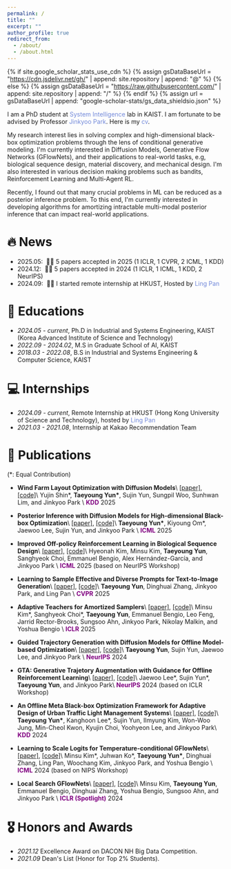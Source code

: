 ```yaml
---
permalink: /
title: ""
excerpt: ""
author_profile: true
redirect_from: 
  - /about/
  - /about.html
---
```


{% if site.google_scholar_stats_use_cdn %}
{% assign gsDataBaseUrl = "https://cdn.jsdelivr.net/gh/" | append: site.repository | append: "@" %}
{% else %}
{% assign gsDataBaseUrl = "https://raw.githubusercontent.com/" | append: site.repository | append: "/" %}
{% endif %}
{% assign url = gsDataBaseUrl | append: "google-scholar-stats/gs_data_shieldsio.json" %}

<span class='anchor' id='about-me'></span>

I am a PhD student at <a href="http://silab.kaist.ac.kr/" style="color: #7289da; text-decoration: none;">System Intelligence</a> lab in KAIST. I am fortunate to be advised by Professor <a href="https://scholar.google.com/citations?user=sH2a0nkAAAAJ&hl=en" style="color: #7289da; text-decoration: none;">Jinkyoo Park</a>. Here is my <a href="https://dbsxodud-11.github.io/assets/cv.pdf" class="link-in-list" style="color: #7289da; text-decoration: none;"> cv</a>.

My research interest lies in solving complex and high-dimensional black-box optimization problems through the lens of conditional generative modeling. I'm currently interested in Diffusion Models, Generative Flow Networks (GFlowNets), and their applications to real-world tasks, e.g, biological sequence design, material discovery, and mechanical design. I'm also interested in various decision making problems such as bandits, Reinforcement Learning and Multi-Agent RL.

Recently, I found out that many crucial problems in ML can be reduced as a posterior inference problem. To this end, I'm currently interested in developing algorithms for amortizing intractable multi-modal posterior inference that can impact real-world applications.


# 🔥 News
- 2025.05: &nbsp;🎉🎉 5 papers accepted in 2025 (1 ICLR, 1 CVPR, 2 ICML, 1 KDD)
- 2024.12: &nbsp;🎉🎉 5 papers accepted in 2024 (1 ICLR, 1 ICML, 1 KDD, 2 NeurIPS)
- 2024.09: &nbsp;🎉🎉 I started remote internship at HKUST, Hosted by <a href="https://ling-pan.github.io/" style="color: #7289da; text-decoration: none;">Ling Pan</a>

<!-- - *2024.05*: &nbsp;🎉🎉 One paper accepted to KDD 2024 -->
<!-- - *2024.05*: &nbsp;🎉🎉 One paper accepted to ICML 2024 -->
<!-- - *2024.03*: &nbsp;🎉🎉 One paper accepted to ICLR GenAI4DM Workshop 2024 (Spotlight) -->
<!-- - *2024.01*: &nbsp;🎉🎉 One paper accepted to ICLR 2024 (Spotlight) -->
<!-- - *2022.02*: &nbsp;🎉🎉 Lorem ipsum dolor sit amet, consectetur adipiscing elit. Vivamus ornare aliquet ipsum, ac tempus justo dapibus sit amet.  -->

# 📖 Educations
- *2024.05 - current*, Ph.D in Industrial and Systems Engineering, KAIST (Korea Advanced Institute of Science and Technology)
- *2022.09 - 2024.02*, M.S in Graduate School of AI, KAIST
- *2018.03 - 2022.08*, B.S in Industrial and Systems Engineering & Computer Science, KAIST

# 💻 Internships
<!-- - *2019.05 - 2020.02*, [Lorem](https://github.com/), China. -->
- *2024.09 - current*, Remote Internship at HKUST (Hong Kong University of Science and Technology), hosted by <a href="https://ling-pan.github.io/" style="color: #7289da; text-decoration: none;">Ling Pan</a>
- *2021.03 - 2021.08*, Internship at Kakao Recommendation Team


# 📝 Publications 
(\*: Equal Contribution)
- **Wind Farm Layout Optimization with Diffusion Models**\\
[[paper]](),  [[code]]()\\
Yujin Shin\*, **Taeyoung Yun\***, Sujin Yun, Sungpil Woo, Sunhwan Lim, and Jinkyoo Park \\
<span style="color:purple">**KDD**</span> 2025

- **Posterior Inference with Diffusion Models for High-dimensional Black-box Optimization**\\
[[paper]](https://arxiv.org/abs/2502.16824),  [[code]](https://github.com/umkiyoung/DiBO)\\
**Taeyoung Yun\***, Kiyoung Om\*, Jaewoo Lee, Sujin Yun, and Jinkyoo Park \\
<span style="color:purple">**ICML**</span> 2025

- **Improved Off-policy Reinforcement Learning in Biological Sequence Design**\\
[[paper]](https://arxiv.org/abs/2410.04461),  [[code]](https://github.com/hyeonahkimm/delta_cs)\\
Hyeonah Kim, Minsu Kim, **Taeyoung Yun**, Sanghyeok Choi, Emmanuel Bengio, Alex Hernández-García, and Jinkyoo Park \\
<span style="color:purple">**ICML**</span> 2025 (based on NeurIPS Workshop)

- **Learning to Sample Effective and Diverse Prompts for Text-to-Image Generation**\\
[[paper]](https://arxiv.org/abs/2502.11477),  [[code]](https://github.com/dbsxodud-11/PAG)\\
**Taeyoung Yun**, Dinghuai Zhang, Jinkyoo Park, and Ling Pan \\
<span style="color:purple">**CVPR**</span> 2025

- **Adaptive Teachers for Amortized Samplers**\\
[[paper]](https://arxiv.org/abs/2410.01432),  [[code]](https://github.com/alstn12088/adaptive-teacher)\\
Minsu Kim\*, Sanghyeok Choi\*, **Taeyoung Yun**, Emmanuel Bengio, Leo Feng, Jarrid Rector-Brooks, Sungsoo Ahn, Jinkyoo Park, Nikolay Malkin, and Yoshua Bengio \\
<span style="color:purple">**ICLR**</span> 2025

- **Guided Trajectory Generation with Diffusion Models for Offline Model-based Optimization**\\
[[paper]](https://arxiv.org/abs/2407.01624),  [[code]](https://github.com/dbsxodud-11/GTG)\\
**Taeyoung Yun**, Sujin Yun, Jaewoo Lee, and Jinkyoo Park \\
<span style="color:purple">**NeurIPS**</span> 2024

- **GTA: Generative Trajetory Augmentation with Guidance for Offline Reinforcement Learning**\\
[[paper]](https://arxiv.org/abs/2405.16907), [[code]](https://github.com/Jaewoopudding/GTA)\\
Jaewoo Lee\*, Sujin Yun\*, **Taeyoung Yun**, and Jinkyoo Park\\
<span style="color:purple">**NeurIPS**</span> 2024 (based on ICLR Workshop)

- **An Offline Meta Black-box Optimization Framework for Adaptive Design of Urban Traffic Light Management Systems**\\
[[paper]](https://arxiv.org/abs/2408.07327),  [[code]](https://github.com/dbsxodud-11/offline_meta_bbo)\\
**Taeyoung Yun\***,  Kanghoon Lee\*, Sujin Yun, Ilmyung Kim, Won-Woo Jung, Min-Cheol Kwon, Kyujin Choi, Yoohyeon Lee, and Jinkyoo Park\\
<span style="color:purple">**KDD**</span> 2024

- **Learning to Scale Logits for Temperature-conditional GFlowNets**\\
[[paper]](https://arxiv.org/abs/2310.02823),  [[code]](https://github.com/dbsxodud-11/logit-gfn)\\
Minsu Kim\*, Juhwan Ko\*, **Taeyoung Yun\***, Dinghuai Zhang, Ling Pan, Woochang Kim, Jinkyoo Park, and Yoshua Bengio \\
<span style="color:purple">**ICML**</span> 2024 (based on NIPS Workshop)

- **Local Search GFlowNets**\\
[[paper]](https://arxiv.org/abs/2310.02710),  [[code]](https://github.com/dbsxodud-11/ls_gfn)\\
Minsu Kim, **Taeyoung Yun**, Emmanuel Bengio, Dinghuai Zhang, Yoshua Bengio, Sungsoo Ahn, and Jinkyoo Park \\
<span style="color:purple">**ICLR (Spotlight)**</span> 2024

# 🎖 Honors and Awards
- *2021.12* Excellence Award on DACON NH Big Data Competition. 
- *2021.09* Dean's List (Honor for Top 2% Students). 

<!-- # 💬 Invited Talks
- *2021.06*, Lorem ipsum dolor sit amet, consectetur adipiscing elit. Vivamus ornare aliquet ipsum, ac tempus justo dapibus sit amet. 
- *2021.03*, Lorem ipsum dolor sit amet, consectetur adipiscing elit. Vivamus ornare aliquet ipsum, ac tempus justo dapibus sit amet.  \| [\[video\]](https://github.com/) -->
